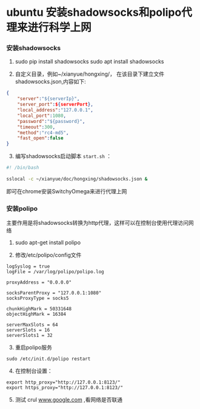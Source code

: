 # ubuntu 安装shadowsocks和polipo代理来进行科学上网

### 安装shadowsocks

1. sudo pip install shadowsocks
   sudo apt install shadowsocks

2. 自定义目录，例如~/xianyue/hongxing/， 在该目录下建立文件shadowsocks.json,内容如下:

```json
{
    "server":"${serverIp}",
    "server_port":${serverPort},
    "local_address":"127.0.0.1",
    "local_port":1080,
    "password":"${password}",
    "timeout":300,
    "method":"rc4-md5",
    "fast_open":false
}
```

3. 编写shadowsocks启动脚本 ``start.sh`` ：
```sh
#! /bin/bash
 
sslocal -c ~/xianyue/doc/hongxing/shadowsocks.json &
```

即可在chrome安装SwitchyOmega来进行代理上网


### 安装polipo

主要作用是将shadowsocks转换为http代理，这样可以在控制台使用代理访问网络

1. sudo apt-get install polipo

2. 修改/etc/polipo/config文件

```
logSyslog = true
logFile = /var/log/polipo/polipo.log

proxyAddress = "0.0.0.0"

socksParentProxy = "127.0.0.1:1080"
socksProxyType = socks5

chunkHighMark = 50331648
objectHighMark = 16384

serverMaxSlots = 64
serverSlots = 16
serverSlots1 = 32
```

3. 重启polipo服务
```
sudo /etc/init.d/polipo restart
```

4. 在控制台设置： 
```
export http_proxy="http://127.0.0.1:8123/"
export https_proxy="http://127.0.0.1:8123/"
```

5. 测试 crul www.google.com ,看网络是否联通
